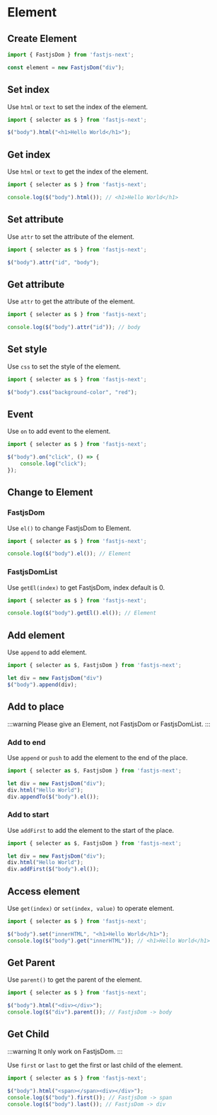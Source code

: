 # Element

## Create Element

```javascript
import { FastjsDom } from 'fastjs-next';

const element = new FastjsDom("div");
```

## Set index

Use `html` or `text` to set the index of the element.

```javascript
import { selecter as $ } from 'fastjs-next';

$("body").html("<h1>Hello World</h1>");
```

## Get index

Use `html` or `text` to get the index of the element.

```javascript
import { selecter as $ } from 'fastjs-next';

console.log($("body").html()); // <h1>Hello World</h1>
```

## Set attribute

Use `attr` to set the attribute of the element.

```javascript
import { selecter as $ } from 'fastjs-next';

$("body").attr("id", "body");
```

## Get attribute

Use `attr` to get the attribute of the element.

```javascript
import { selecter as $ } from 'fastjs-next';

console.log($("body").attr("id")); // body
```

## Set style

Use `css` to set the style of the element.

```javascript
import { selecter as $ } from 'fastjs-next';

$("body").css("background-color", "red");
```

## Event

Use `on` to add event to the element.

```javascript
import { selecter as $ } from 'fastjs-next';

$("body").on("click", () => {
    console.log("click");
});
```

## Change to Element

### FastjsDom

Use `el()` to change FastjsDom to Element.

```javascript
import { selecter as $ } from 'fastjs-next';

console.log($("body").el()); // Element
```

### FastjsDomList

Use `getEl(index)` to get FastjsDom, index default is 0.

```javascript
import { selecter as $ } from 'fastjs-next';

console.log($("body").getEl().el()); // Element
```

## Add element

Use `append` to add element.

```javascript
import { selecter as $, FastjsDom } from 'fastjs-next';

let div = new FastjsDom("div")
$("body").append(div);
```

## Add to place

:::warning
Please give an Element, not FastjsDom or FastjsDomList.
:::

### Add to end

Use `append` or `push` to add the element to the end of the place.

```javascript
import { selecter as $, FastjsDom } from 'fastjs-next';

let div = new FastjsDom("div");
div.html("Hello World");
div.appendTo($("body").el());
```

### Add to start

Use `addFirst` to add    the element to the start of the place.

```javascript
import { selecter as $, FastjsDom } from 'fastjs-next';

let div = new FastjsDom("div");
div.html("Hello World");
div.addFirst($("body").el());
```

## Access element

Use `get(index)` or `set(index, value)` to operate element.

```javascript
import { selecter as $ } from 'fastjs-next';

$("body").set("innerHTML", "<h1>Hello World</h1>");
console.log($("body").get("innerHTML")); // <h1>Hello World</h1>
```

## Get Parent

Use `parent()` to get the parent of the element.

```javascript
import { selecter as $ } from 'fastjs-next';

$("body").html("<div></div>");
console.log($("div").parent()); // FastjsDom -> body
```

## Get Child

:::warning
It only work on FastjsDom.
:::

Use `first` or `last` to get the first or last child of the element.

```javascript
import { selecter as $ } from 'fastjs-next';

$("body").html("<span></span><div></div>");
console.log($("body").first()); // FastjsDom -> span
console.log($("body").last()); // FastjsDom -> div
```